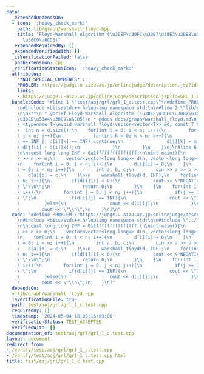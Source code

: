 ```yaml
---
data:
  _extendedDependsOn:
  - icon: ':heavy_check_mark:'
    path: lib/graph/warshall_floyd.hpp
    title: "Floyd-Warshall Algorithm (\u30EF\u30FC\u30B7\u30E3\u30EB\u30D5\u30ED\u30A4\
      \u30C9\u6CD5)"
  _extendedRequiredBy: []
  _extendedVerifiedWith: []
  _isVerificationFailed: false
  _pathExtension: cpp
  _verificationStatusIcon: ':heavy_check_mark:'
  attributes:
    '*NOT_SPECIAL_COMMENTS*': ''
    PROBLEM: https://judge.u-aizu.ac.jp/onlinejudge/description.jsp?id=GRL_1_C
    links:
    - https://judge.u-aizu.ac.jp/onlinejudge/description.jsp?id=GRL_1_C
  bundledCode: "#line 1 \"test/aoj/grl/grl_1_c.test.cpp\"\n#define PROBLEM \"https://judge.u-aizu.ac.jp/onlinejudge/description.jsp?id=GRL_1_C\"\
    \n#include <bits/stdc++.h>\nusing namespace std;\n\n#line 2 \"lib/graph/warshall_floyd.hpp\"\
    \n\n/**\n * @brief Floyd-Warshall Algorithm (\u30EF\u30FC\u30B7\u30E3\u30EB\u30D5\
    \u30ED\u30A4\u30C9\u6CD5)\n * @docs docs/graph/warshall_floyd.md\n */\n\ntemplate\
    \ <typename T>\nvoid warshall_floyd(vector<vector<T>> &d, const T &INF) {\n  \
    \  int n = d.size();\n    for(int i = 0; i < n; i++){\n        for(int j = 0;\
    \ j < n; j++){\n            for(int k = 0; k < n; k++){\n                if(d[j][i]\
    \ == INF || d[i][k] == INF) continue;\n                d[j][k] = min(d[j][k],\
    \ d[j][i] + d[i][k]);\n            }\n        }\n    }\n}\n#line 6 \"test/aoj/grl/grl_1_c.test.cpp\"\
    \n\nconst long long INF = 0x1fffffffffffffff;\n\nint main(){\n    int n, m; cin\
    \ >> n >> m;\n    vector<vector<long long>> d(n, vector<long long>(n, INF));\n\
    \n    for(int i = 0; i < n; i++){\n        d[i][i] = 0;\n    }\n    for(int i\
    \ = 0; i < m; i++){\n        int a, b, c;\n        cin >> a >> b >> c;\n     \
    \   d[a][b] = c;\n    }\n\n    warshall_floyd(d, INF);\n    for(int i = 0; i <\
    \ n; i++){\n        if(d[i][i] < 0){\n            cout << \"NEGATIVE CYCLE\" <<\
    \ \"\\n\";\n            return 0;\n        }\n    }\n    for(int i = 0; i < n;\
    \ i++){\n        for(int j = 0; j < n; j++){\n            if(j >= 1) cout << \"\
    \ \";\n            if(d[i][j] == INF){\n                cout << \"INF\";\n   \
    \         }else{\n                cout << d[i][j];\n            }\n        }\n\
    \        cout << \"\\n\";\n    }\n}\n"
  code: "#define PROBLEM \"https://judge.u-aizu.ac.jp/onlinejudge/description.jsp?id=GRL_1_C\"\
    \n#include <bits/stdc++.h>\nusing namespace std;\n\n#include \"../../../lib/graph/warshall_floyd.hpp\"\
    \n\nconst long long INF = 0x1fffffffffffffff;\n\nint main(){\n    int n, m; cin\
    \ >> n >> m;\n    vector<vector<long long>> d(n, vector<long long>(n, INF));\n\
    \n    for(int i = 0; i < n; i++){\n        d[i][i] = 0;\n    }\n    for(int i\
    \ = 0; i < m; i++){\n        int a, b, c;\n        cin >> a >> b >> c;\n     \
    \   d[a][b] = c;\n    }\n\n    warshall_floyd(d, INF);\n    for(int i = 0; i <\
    \ n; i++){\n        if(d[i][i] < 0){\n            cout << \"NEGATIVE CYCLE\" <<\
    \ \"\\n\";\n            return 0;\n        }\n    }\n    for(int i = 0; i < n;\
    \ i++){\n        for(int j = 0; j < n; j++){\n            if(j >= 1) cout << \"\
    \ \";\n            if(d[i][j] == INF){\n                cout << \"INF\";\n   \
    \         }else{\n                cout << d[i][j];\n            }\n        }\n\
    \        cout << \"\\n\";\n    }\n}"
  dependsOn:
  - lib/graph/warshall_floyd.hpp
  isVerificationFile: true
  path: test/aoj/grl/grl_1_c.test.cpp
  requiredBy: []
  timestamp: '2024-05-04 18:06:16+09:00'
  verificationStatus: TEST_ACCEPTED
  verifiedWith: []
documentation_of: test/aoj/grl/grl_1_c.test.cpp
layout: document
redirect_from:
- /verify/test/aoj/grl/grl_1_c.test.cpp
- /verify/test/aoj/grl/grl_1_c.test.cpp.html
title: test/aoj/grl/grl_1_c.test.cpp
---
```

